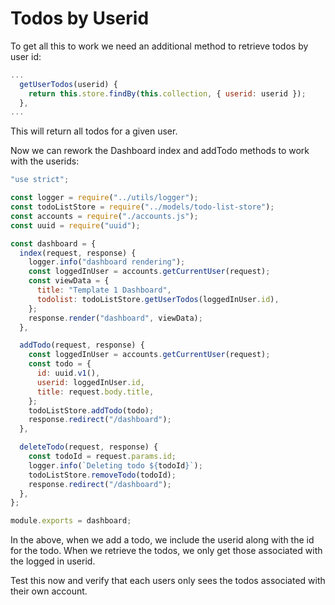# Todos by Userid

To get all this to work we need an additional method to retrieve todos by user id:

```javascript
...
  getUserTodos(userid) {
    return this.store.findBy(this.collection, { userid: userid });
  },
...
```

This will return all todos for a given user.

Now we can rework the Dashboard index and addTodo methods to work with the userids:

```javascript
"use strict";

const logger = require("../utils/logger");
const todoListStore = require("../models/todo-list-store");
const accounts = require("./accounts.js");
const uuid = require("uuid");

const dashboard = {
  index(request, response) {
    logger.info("dashboard rendering");
    const loggedInUser = accounts.getCurrentUser(request);
    const viewData = {
      title: "Template 1 Dashboard",
      todolist: todoListStore.getUserTodos(loggedInUser.id),
    };
    response.render("dashboard", viewData);
  },

  addTodo(request, response) {
    const loggedInUser = accounts.getCurrentUser(request);
    const todo = {
      id: uuid.v1(),
      userid: loggedInUser.id,
      title: request.body.title,
    };
    todoListStore.addTodo(todo);
    response.redirect("/dashboard");
  },

  deleteTodo(request, response) {
    const todoId = request.params.id;
    logger.info(`Deleting todo ${todoId}`);
    todoListStore.removeTodo(todoId);
    response.redirect("/dashboard");
  },
};

module.exports = dashboard;
```

In the above, when we add a todo, we include the userid along with the id for the todo. When we retrieve the todos, we only get those associated with the logged in userid.

Test this now and verify that each users only sees the todos associated with their own account.
